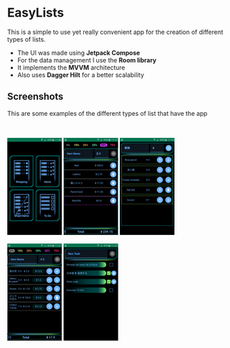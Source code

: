 # EasyLists

This is a simple to use yet really convenient app for the creation of different types of lists.

* The UI was made using **Jetpack Compose**
* For the data management I use the **Room library**
* It implements the **MVVM** architecture 
* Also uses **Dagger Hilt** for a better scalability 

## Screenshots 
  This are some examples of the different types of list that have the app 

 <br><br><img src = "https://github.com/Fenixlix/EasyLists/blob/master/screenshots/Screenshot_2022-09-04-11-06-39.png" width = "25%" height = "25%" alt = "Main Screen"> 
 <img src = "https://github.com/Fenixlix/EasyLists/blob/master/screenshots/Screenshot_2022-09-04-11-11-08.png" width = "25%" height = "25%" alt = ""> 
 <img src = "https://github.com/Fenixlix/EasyLists/blob/master/screenshots/Screenshot_2022-09-04-11-14-56.png" width = "25%" height = "25%" alt = "">
 <br><br><img src = "https://github.com/Fenixlix/EasyLists/blob/master/screenshots/Screenshot_2022-09-04-11-21-15.png" width = "25%" height = "25%" alt = ""> 
 <img src = "https://github.com/Fenixlix/EasyLists/blob/master/screenshots/Screenshot_2022-09-04-11-27-17.png" width = "25%" height = "25%" alt = "">
